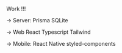 Work !!!

-> Server:
Prisma
SQLite


-> Web
React
Typescript
Tailwind 

-> Mobile:
React Native
styled-components